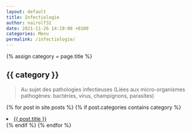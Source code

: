 ```yaml
---
layout: default
title: Infectiologie
author: nairolf32
date: 2021-11-26 14:19:00 +0100
categories: Menu
permalink: /infectiologie/
---
```


{% assign category = page.title %}

<h2>{{ category }}</h2>

> Au sujet des pathologies infectieuses (Liées aux micro-organismes pathogènes: bactéries, virus, champignons, parasites)

{% for post in site.posts %}
{% if post.categories contains category %}
<li> <a href="{{ site.baseurl }}{{ post.url }}">{{ post.title }}</a> </li>
{% endif %}
{% endfor %}
